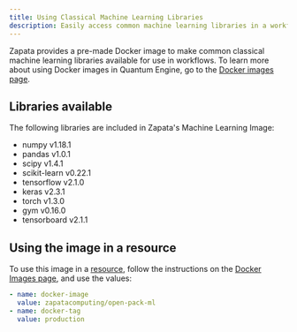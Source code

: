 ```yaml
---
title: Using Classical Machine Learning Libraries
description: Easily access common machine learning libraries in a workflow
---
```


Zapata provides a pre-made Docker image to make common classical machine learning libraries available for use in workflows. To learn more about using Docker images in Quantum Engine, go to the [Docker images page](../workflow/images).

## Libraries available

The following libraries are included in Zapata's Machine Learning Image:
- numpy v1.18.1
- pandas v1.0.1
- scipy v1.4.1
- scikit-learn v0.22.1
- tensorflow v2.1.0
- keras v2.3.1
- torch v1.3.0
- gym v0.16.0
- tensorboard v2.1.1

## Using the image in a resource

To use this image in a [resource](../workflow/resources), follow the instructions on the [Docker Images page](../workflow/images), and use the values:
```YAML
- name: docker-image
  value: zapatacomputing/open-pack-ml
- name: docker-tag
  value: production
```